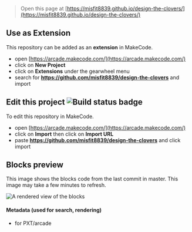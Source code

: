  


> Open this page at [https://misfit8839.github.io/design-the-clovers/](https://misfit8839.github.io/design-the-clovers/)

## Use as Extension

This repository can be added as an **extension** in MakeCode.

* open [https://arcade.makecode.com/](https://arcade.makecode.com/)
* click on **New Project**
* click on **Extensions** under the gearwheel menu
* search for **https://github.com/misfit8839/design-the-clovers** and import

## Edit this project ![Build status badge](https://github.com/misfit8839/design-the-clovers/workflows/MakeCode/badge.svg)

To edit this repository in MakeCode.

* open [https://arcade.makecode.com/](https://arcade.makecode.com/)
* click on **Import** then click on **Import URL**
* paste **https://github.com/misfit8839/design-the-clovers** and click import

## Blocks preview

This image shows the blocks code from the last commit in master.
This image may take a few minutes to refresh.

![A rendered view of the blocks](https://github.com/misfit8839/design-the-clovers/raw/master/.github/makecode/blocks.png)

#### Metadata (used for search, rendering)

* for PXT/arcade
<script src="https://makecode.com/gh-pages-embed.js"></script><script>makeCodeRender("{{ site.makecode.home_url }}", "{{ site.github.owner_name }}/{{ site.github.repository_name }}");</script>
